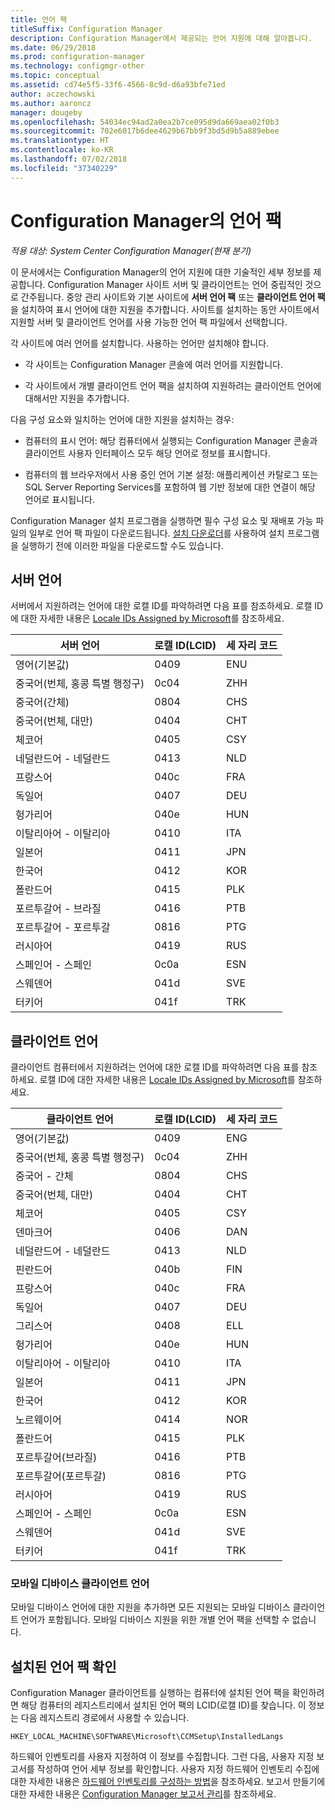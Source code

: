 ```yaml
---
title: 언어 팩
titleSuffix: Configuration Manager
description: Configuration Manager에서 제공되는 언어 지원에 대해 알아봅니다.
ms.date: 06/29/2018
ms.prod: configuration-manager
ms.technology: configmgr-other
ms.topic: conceptual
ms.assetid: cd74e5f5-33f6-4566-8c9d-d6a93bfe71ed
author: aczechowski
ms.author: aaroncz
manager: dougeby
ms.openlocfilehash: 54034ec94ad2a0ea2b7ce095d9da669aea02f0b3
ms.sourcegitcommit: 702e6017b6dee4629b67bb9f3bd5d9b5a889ebee
ms.translationtype: HT
ms.contentlocale: ko-KR
ms.lasthandoff: 07/02/2018
ms.locfileid: "37340229"
---
```

# <a name="language-packs-in-configuration-manager"></a>Configuration Manager의 언어 팩

*적용 대상: System Center Configuration Manager(현재 분기)*

이 문서에서는 Configuration Manager의 언어 지원에 대한 기술적인 세부 정보를 제공합니다. Configuration Manager 사이트 서버 및 클라이언트는 언어 중립적인 것으로 간주됩니다. 중앙 관리 사이트와 기본 사이트에 **서버 언어 팩** 또는 **클라이언트 언어 팩**을 설치하여 표시 언어에 대한 지원을 추가합니다. 사이트를 설치하는 동안 사이트에서 지원할 서버 및 클라이언트 언어를 사용 가능한 언어 팩 파일에서 선택합니다.
 
각 사이트에 여러 언어를 설치합니다. 사용하는 언어만 설치해야 합니다.  

- 각 사이트는 Configuration Manager 콘솔에 여러 언어를 지원합니다.  

- 각 사이트에서 개별 클라이언트 언어 팩을 설치하여 지원하려는 클라이언트 언어에 대해서만 지원을 추가합니다.  

다음 구성 요소와 일치하는 언어에 대한 지원을 설치하는 경우:  

- 컴퓨터의 표시 언어: 해당 컴퓨터에서 실행되는 Configuration Manager 콘솔과 클라이언트 사용자 인터페이스 모두 해당 언어로 정보를 표시합니다.  

- 컴퓨터의 웹 브라우저에서 사용 중인 언어 기본 설정: 애플리케이션 카탈로그 또는 SQL Server Reporting Services를 포함하여 웹 기반 정보에 대한 연결이 해당 언어로 표시됩니다.  


Configuration Manager 설치 프로그램을 실행하면 필수 구성 요소 및 재배포 가능 파일의 일부로 언어 팩 파일이 다운로드됩니다. [설치 다운로더](setup-downloader.md)를 사용하여 설치 프로그램을 실행하기 전에 이러한 파일을 다운로드할 수도 있습니다.   



## <a name="server-languages"></a>서버 언어  

서버에서 지원하려는 언어에 대한 로캘 ID를 파악하려면 다음 표를 참조하세요. 로캘 ID에 대한 자세한 내용은 [Locale IDs Assigned by Microsoft](https://go.microsoft.com/fwlink/p/?LinkId=252609)를 참조하세요.  

|서버 언어|로캘 ID(LCID)|세 자리 코드|  
|---------------------|------------------------|-----------------------|  
|영어(기본값)|0409|ENU|  
|중국어(번체, 홍콩 특별 행정구)|0c04|ZHH|  
|중국어(간체)|0804|CHS|  
|중국어(번체, 대만)|0404|CHT|  
|체코어|0405|CSY|  
|네덜란드어 - 네덜란드|0413|NLD|  
|프랑스어|040c|FRA|  
|독일어|0407|DEU|  
|헝가리어|040e|HUN|  
|이탈리아어 - 이탈리아|0410|ITA|  
|일본어|0411|JPN|  
|한국어|0412|KOR|  
|폴란드어|0415|PLK|  
|포르투갈어 - 브라질|0416|PTB|  
|포르투갈어 - 포르투갈|0816|PTG|  
|러시아어|0419|RUS|  
|스페인어 - 스페인|0c0a|ESN|  
|스웨덴어|041d|SVE|  
|터키어|041f|TRK|  



## <a name="client-languages"></a>클라이언트 언어  

클라이언트 컴퓨터에서 지원하려는 언어에 대한 로캘 ID를 파악하려면 다음 표를 참조하세요. 로캘 ID에 대한 자세한 내용은 [Locale IDs Assigned by Microsoft](https://go.microsoft.com/fwlink/p/?LinkId=252609)를 참조하세요.  

|클라이언트 언어|로캘 ID(LCID)|세 자리 코드|  
|---------------------|------------------------|-----------------------|  
|영어(기본값)|0409|ENG|  
|중국어(번체, 홍콩 특별 행정구)|0c04|ZHH|  
|중국어 - 간체|0804|CHS|  
|중국어(번체, 대만)|0404|CHT|  
|체코어|0405|CSY|  
|덴마크어|0406|DAN|  
|네덜란드어 - 네덜란드|0413|NLD|  
|핀란드어|040b|FIN|  
|프랑스어|040c|FRA|  
|독일어|0407|DEU|  
|그리스어|0408|ELL|  
|헝가리어|040e|HUN|  
|이탈리아어 - 이탈리아|0410|ITA|  
|일본어|0411|JPN|  
|한국어|0412|KOR|  
|노르웨이어|0414|NOR|  
|폴란드어|0415|PLK|  
|포르투갈어(브라질)|0416|PTB|  
|포르투갈어(포르투갈)|0816|PTG|  
|러시아어|0419|RUS|  
|스페인어 - 스페인|0c0a|ESN|  
|스웨덴어|041d|SVE|  
|터키어|041f|TRK|  


### <a name="mobile-device-client-languages"></a>모바일 디바이스 클라이언트 언어  
모바일 디바이스 언어에 대한 지원을 추가하면 모든 지원되는 모바일 디바이스 클라이언트 언어가 포함됩니다. 모바일 디바이스 지원을 위한 개별 언어 팩을 선택할 수 없습니다.  



## <a name="identify-installed-language-packs"></a>설치된 언어 팩 확인  
Configuration Manager 클라이언트를 실행하는 컴퓨터에 설치된 언어 팩을 확인하려면 해당 컴퓨터의 레지스트리에서 설치된 언어 팩의 LCID(로캘 ID)를 찾습니다. 이 정보는 다음 레지스트리 경로에서 사용할 수 있습니다.  

`HKEY_LOCAL_MACHINE\SOFTWARE\Microsoft\CCMSetup\InstalledLangs`  

하드웨어 인벤토리를 사용자 지정하여 이 정보를 수집합니다. 그런 다음, 사용자 지정 보고서를 작성하여 언어 세부 정보를 확인합니다. 사용자 지정 하드웨어 인벤토리 수집에 대한 자세한 내용은 [하드웨어 인벤토리를 구성하는 방법](/sccm/core/clients/manage/inventory/configure-hardware-inventory)을 참조하세요. 보고서 만들기에 대한 자세한 내용은 [Configuration Manager 보고서 관리](/sccm/core/servers/manage/operations-and-maintenance-for-reporting#BKMK_ManageReports)를 참조하세요.  
